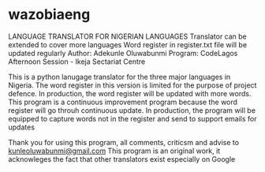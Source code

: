 # wazobiaeng
LANGUAGE TRANSLATOR FOR NIGERIAN LANGUAGES
Translator can be extended to cover more languages
Word register in register.txt file will be updated regularly
Author: Adekunle Oluwabunmi
Program: CodeLagos Afternoon Session - Ikeja Sectariat Centre

This is a python lanugage translator for the three major languages in Nigeria.
The word register in this version is limited for the purpose of project defence.
In production, the word register will be updated with more words.
This program is a continuous improvement program because the word register will go throuh continuous update.
In production, the program will be equipped to capture words not in the register and send to support emails for updates

Thank you for using this program, all comments, criticsm and advise to kunleoluwabunmi@gmail.com
This program is an original work, it acknowleges the fact that other translators exist especially on Google
